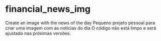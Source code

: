 # financial_news_img
Create an image with the news of the day
Pequeno projeto pessoal para criar uma imagem com as notícias do dia
O código não está limpo e será ajustado nas próximas versões.
